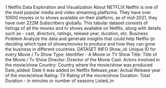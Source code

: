 1 Netflix Data Exploration and Visualization
About NETFLIX
Netflix is one of the most popular media and video streaming platforms. They have over 10000
movies or tv shows available on their platform, as of mid-2021, they have over 222M Subscribers
globally. This tabular dataset consists of listings of all the movies and tv shows available on Netflix,
along with details such as - cast, directors, ratings, release year, duration, etc.
Business Problem
Analyze the data and generate insights that could help Netflix ijn deciding which type of
shows/movies to produce and how they can grow the business in different countries.
DATASET INFO Show_id: Unique ID for every Movie / Tv Show Type: Identifier - A Movie
or TV Show Title: Title of the Movie / Tv Show Director: Director of the Movie Cast: Actors
involved in the movie/show Country: Country where the movie/show was produced Date_added:
Date it was added on Netflix Release_year: Actual Release year of the movie/show Rating: TV
Rating of the movie/show Duration: Total Duration - in minutes or number of seasons Listed_in:
